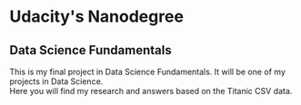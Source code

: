 <h1>Udacity's Nanodegree</h1>
<h2>Data Science Fundamentals</h2>
<p>This is my final project in Data Science Fundamentals. It will be one of my projects in Data Science.<br>Here you will find my research and answers based on the Titanic CSV data.</p>
